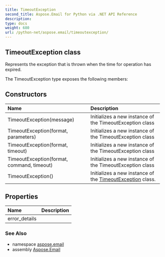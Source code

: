 ```yaml
---
title: TimeoutException
second_title: Aspose.Email for Python via .NET API Reference
description: 
type: docs
weight: 680
url: /python-net/aspose.email/timeoutexception/
---
```


## TimeoutException class

Represents the exception that is thrown when the time for operation has expired.

The TimeoutException type exposes the following members:
## Constructors
| Name | Description |
| :- | :- |
|TimeoutException(message)|Initializes a new instance of the TimeoutException class|
|TimeoutException(format, parameters)|Initializes a new instance of the TimeoutException class|
|TimeoutException(format, timeout)|Initializes a new instance of the TimeoutException class|
|TimeoutException(format, command, timeout)|Initializes a new instance of the TimeoutException class|
|TimeoutException()|Initializes a new instance of the [TimeoutException](/email/python-net/aspose.email/timeoutexception/) class.|
## Properties
| Name | Description |
| :- | :- |
|error_details|  |

### See Also

* namespace [aspose.email](/email/python-net/aspose.email/)
* assembly [Aspose.Email](/email/python-net/)

